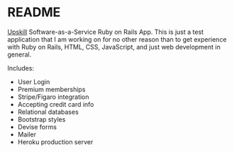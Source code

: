 # README

[Upskill](http://upskillcourses.com) Software-as-a-Service Ruby on Rails App.
This is just a test application that I am working on for no other reason than to
get experience with Ruby on Rails, HTML, CSS, JavaScript, and just web development
in general.  

Includes:
- User Login
- Premium memberships
- Stripe/Figaro integration
- Accepting credit card info
- Relational databases
- Bootstrap styles
- Devise forms
- Mailer
- Heroku production server
